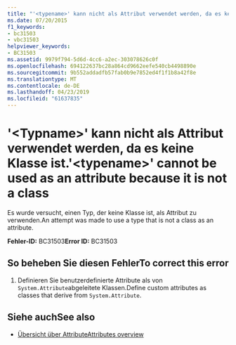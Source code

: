 ```yaml
---
title: "'<typename>' kann nicht als Attribut verwendet werden, da es keine Klasse ist."
ms.date: 07/20/2015
f1_keywords:
- bc31503
- vbc31503
helpviewer_keywords:
- BC31503
ms.assetid: 9979f794-5d6d-4cc6-a2ec-303078626c0f
ms.openlocfilehash: 694122637bc28a864cd9662eefe540cb4498890e
ms.sourcegitcommit: 9b552addadfb57fab0b9e7852ed4f1f1b8a42f8e
ms.translationtype: MT
ms.contentlocale: de-DE
ms.lasthandoff: 04/23/2019
ms.locfileid: "61637835"
---
```

# <a name="typename-cannot-be-used-as-an-attribute-because-it-is-not-a-class"></a><span data-ttu-id="a3af5-102">'\<Typname>' kann nicht als Attribut verwendet werden, da es keine Klasse ist.</span><span class="sxs-lookup"><span data-stu-id="a3af5-102">'\<typename>' cannot be used as an attribute because it is not a class</span></span>
<span data-ttu-id="a3af5-103">Es wurde versucht, einen Typ, der keine Klasse ist, als Attribut zu verwenden.</span><span class="sxs-lookup"><span data-stu-id="a3af5-103">An attempt was made to use a type that is not a class as an attribute.</span></span>  
  
 <span data-ttu-id="a3af5-104">**Fehler-ID:** BC31503</span><span class="sxs-lookup"><span data-stu-id="a3af5-104">**Error ID:** BC31503</span></span>  
  
## <a name="to-correct-this-error"></a><span data-ttu-id="a3af5-105">So beheben Sie diesen Fehler</span><span class="sxs-lookup"><span data-stu-id="a3af5-105">To correct this error</span></span>  
  
1. <span data-ttu-id="a3af5-106">Definieren Sie benutzerdefinierte Attribute als von `System.Attribute`abgeleitete Klassen.</span><span class="sxs-lookup"><span data-stu-id="a3af5-106">Define custom attributes as classes that derive from `System.Attribute`.</span></span>  
  
## <a name="see-also"></a><span data-ttu-id="a3af5-107">Siehe auch</span><span class="sxs-lookup"><span data-stu-id="a3af5-107">See also</span></span>

- [<span data-ttu-id="a3af5-108">Übersicht über Attribute</span><span class="sxs-lookup"><span data-stu-id="a3af5-108">Attributes overview</span></span>](~/docs/visual-basic/programming-guide/concepts/attributes/index.md)
